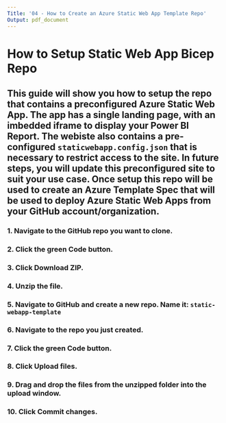 ```yaml
---
Title: '04 - How to Create an Azure Static Web App Template Repo'
Output: pdf_document
---
```


# How to Setup Static Web App Bicep Repo
## This guide will show you how to setup the repo that contains a preconfigured Azure Static Web App. The app has a single landing page, with an imbedded iframe to display your Power BI Report. The webiste also contains a pre-configured `staticwebapp.config.json` that is necessary to restrict access to the site. In future steps, you will update this preconfigured site to suit your use case. Once setup this repo will be used to create an Azure Template Spec that will be used to deploy Azure Static Web Apps from your GitHub account/organization.

###  1. Navigate to the GitHub repo you want to clone.
###  2. Click the green **Code** button.
###  3. Click **Download ZIP**.
###  4. Unzip the file.
###  5. Navigate to GitHub and create a new repo. Name it: `static-webapp-template`
###  6. Navigate to the repo you just created.
###  7. Click the green **Code** button.
###  8. Click **Upload files**.
###  9. Drag and drop the files from the unzipped folder into the upload window.
###  10. Click **Commit changes**.